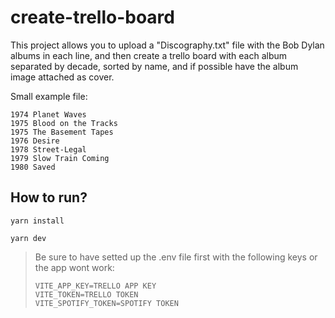 # create-trello-board

This project allows you to upload a "Discography.txt" file with the Bob Dylan albums in each line, 
and then create a trello board with each album separated by decade, sorted by name, and if possible have 
the album image attached as cover.

Small example file:

```
1974 Planet Waves
1975 Blood on the Tracks
1975 The Basement Tapes
1976 Desire
1978 Street-Legal
1979 Slow Train Coming
1980 Saved
```

## How to run?

```yarn install```

```yarn dev```

> Be sure to have setted up the .env file first with the following keys or the app wont work:
> ```
> VITE_APP_KEY=TRELLO APP KEY
> VITE_TOKEN=TRELLO TOKEN
> VITE_SPOTIFY_TOKEN=SPOTIFY TOKEN
> ```

